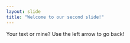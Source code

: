 ```yaml
---
layout: slide
title: "Welcome to our second slide!"
---
```

Your text or mine?
Use the left arrow to go back!
